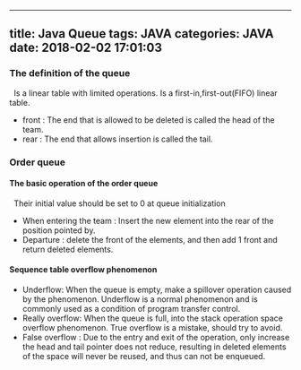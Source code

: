 -----------------
title: Java Queue
tags: JAVA
categories: JAVA
date: 2018-02-02 17:01:03
-----------------

### The definition of the queue
&nbsp;&nbsp;Is a linear table with limited operations. Is a first-in,first-out(FIFO) linear table.   
- front : The end that is allowed to be deleted is called the head of the team.
- rear  : The end that allows insertion is called the tail.   

### Order queue

#### The basic operation of the order queue
&nbsp;&nbsp;Their initial value should be set to 0 at queue initialization
- When entering the team : Insert the new element into the rear of the position pointed by.
- Departure : delete the front of the elements, and then add 1 front and return deleted elements.   

#### Sequence table overflow phenomenon
- Underflow: When the queue is empty, make a spillover operation caused by the phenomenon. Underflow is a normal phenomenon and is commonly used as a condition of program transfer control.
- Really overflow: When the queue is full, into the stack operation space overflow phenomenon. True overflow is a mistake, should try to avoid.
- False overflow : Due to the entry and exit of the operation, only increase the head and tail pointer does not reduce, resulting in deleted elements of the space will never be reused, and thus can not be enqueued.

